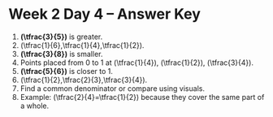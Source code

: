 # Week 2 Day 4 – Answer Key

1. **\(\tfrac{3}{5}\)** is greater.
2. \(\tfrac{1}{6},\tfrac{1}{4},\tfrac{1}{2}\).
3. **\(\tfrac{3}{8}\)** is smaller.
4. Points placed from 0 to 1 at \(\tfrac{1}{4}\), \(\tfrac{1}{2}\), \(\tfrac{3}{4}\).
5. **\(\tfrac{5}{6}\)** is closer to 1.
6. \(\tfrac{1}{2},\tfrac{2}{3},\tfrac{3}{4}\).
7. Find a common denominator or compare using visuals.
8. Example: \(\tfrac{2}{4}=\tfrac{1}{2}\) because they cover the same part of a whole.
